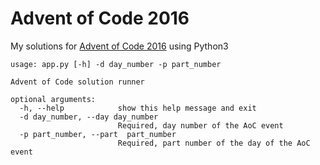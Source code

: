# Advent of Code 2016

My solutions for [Advent of Code 2016](https://adventofcode.com/2016/) using Python3

```
usage: app.py [-h] -d day_number -p part_number

Advent of Code solution runner

optional arguments:
  -h, --help            show this help message and exit
  -d day_number, --day day_number
                        Required, day number of the AoC event
  -p part_number, --part  part_number
                        Required, part number of the day of the AoC event
```

